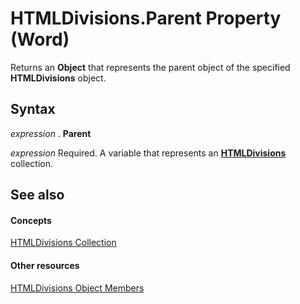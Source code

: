
# HTMLDivisions.Parent Property (Word)

Returns an  **Object** that represents the parent object of the specified **HTMLDivisions** object.


## Syntax

 _expression_ . **Parent**

 _expression_ Required. A variable that represents an **[HTMLDivisions](fe896440-817f-5485-794c-c5e9700cd062.md)** collection.


## See also


#### Concepts


[HTMLDivisions Collection](fe896440-817f-5485-794c-c5e9700cd062.md)
#### Other resources


[HTMLDivisions Object Members](574c91df-c2db-ae37-54cd-6f8fe4874862.md)
